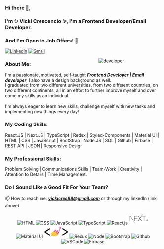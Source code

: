 ### Hi there 👋,

### I'm ✨ Vicki Crescencio ✨, I'm a Frontend Developer/Email Developer.

### And I'm Open to Job Offers! :tada: 

[![Linkedin](https://img.shields.io/badge/LinkedIn-blue?logo=linkedin&logoColor=white&style=for-the-badge)](https://www.linkedin.com/in/vickicres8833/)
[![Gmail](https://img.shields.io/badge/Gmail-D14836?style=for-the-badge&logo=gmail&logoColor=white)](mailto:vickicres88@gmail.com)

<img width="40%" align="right" alt="developer" src="https://img.freepik.com/free-vector/custom-style-script-website-optimization-coding-software-development-female-programmer-cartoon-character-working-adding-javascript-css-code-vector-isolated-concept-metaphor-illustration_335657-2789.jpg?w=2000&t=st=1673037703~exp=1673038303~hmac=81fc90524c45f80abcdd7586e0d0cda401fef365ef47969e5b6571e4444bd7fe" />

### About Me:<br>
I'm a passionate, motivated, self-taught ***Frontend Developer | Email developer***, I also have a design background as well.
<br>
I graduated from two different universities, from two different countries, on two different continents, all in an effort to further improve myself and over come my skills as an individual. 
<br>
<br>
I'm always eager to learn new skills, challenge myself with new tasks and implementing new things every day!
<br>

### My Coding Skills:<br>
React.JS | Next.JS | TypeScript | Redux | Styled-Components | Material UI | HTML | CSS | JavaScript | BootStrap | Node.JS | SQL | Github | Firbase | REST API | JSON | Responsive Design

### My Professional Skills:<br>
Problem Solving | Communications Skills | Team-Work | Creativity | Attention to Details | Time Management.

### Do I Sound Like a Good Fit For Your Team?
📫 How to reach me: ***vickicres88@gmail.com*** or through my linkedIn (link above).

<p align="center">
  <span align="center" class="d-flex">
    <img title="HTML" alt="HTML" height=40 src="https://www.w3.org/html/logo/downloads/HTML5_Badge_256.png">
    <img title="CSS" alt="CSS" height=40
      src="https://www.kindpng.com/picc/m/464-4640184_css3-png-download-css-icon-transparent-png.png">
    <img title="JavaScript" alt="JavaScript" height=40
      src="https://upload.wikimedia.org/wikipedia/commons/thumb/9/99/Unofficial_JavaScript_logo_2.svg/600px-Unofficial_JavaScript_logo_2.svg.png">
    <img title="TypeScript" alt="TypeScript" height=40
      src="https://upload.wikimedia.org/wikipedia/commons/thumb/4/4c/Typescript_logo_2020.svg/1024px-Typescript_logo_2020.svg.png">
    <img title="React.JS" alt="React.js" height=55 src="https://cdn.auth0.com/blog/react-js/react.png">
    <img title="Next.JS" alt="Next.js" height=40 src="https://github.com/AhmedTohamy01/AhmedTohamy01/blob/master/img/nextjs.jpg">
    <img title="Material UI" alt="Material UI" height=40 src="https://encrypted-tbn0.gstatic.com/images?q=tbn:ANd9GcT7qvkwyXoEp63-8fLF6wm3bzxqypXoVGXCxaovfVezQNX5SVZVxluRocCTioU5PGtE3IA&usqp=CAU">
    <img title="Styled-Components" alt="Styled Components" height=40 src="https://github.com/AhmedTohamy01/AhmedTohamy01/blob/master/img/styled-components2.png">
    <img title="Redux" alt="Redux" height=40 src="https://seeklogo.com/images/R/redux-logo-9CA6836C12-seeklogo.com.png">
    <img title="Node" alt="Node" height=50 src="https://lh6.googleusercontent.com/proxy/RHjBRTqkFA6mU5L4KbOV8QoVlqCdY960ZfeHJDxaZioSPJFlACaHcmKQOrOwGgKp2St0K9RLAxcVis1U1SEYXAXJAUaJa2XI-la5-4u9pS14ZhiyH_ozLUx0nGSvQwVW93nBYhAf9uyxml4aN5czkslm04D42cfJ=s0-d">
    <img title="Bootstrap" alt="Bootstrap" height=40
      src="https://upload.wikimedia.org/wikipedia/commons/thumb/b/b2/Bootstrap_logo.svg/480px-Bootstrap_logo.svg.png">
    <img title="Github" alt="Github" height=40 src="https://cdn0.iconfinder.com/data/icons/octicons/1024/mark-github-512.png">
    <img title="VSCode" alt="VSCode" height=40 src="https://cdn.worldvectorlogo.com/logos/visual-studio-code-1.svg">
    <img title="Firebase" alt="Firbase" height=40 src="https://cdn.iconscout.com/icon/free/png-512/firebase-1-282796.png">
  </span>
</p>
